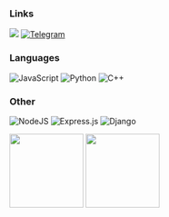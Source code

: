 ### Links
[![](https://img.shields.io/badge/-🖥️%20Portfolio-2E3440?style=for-the-badge)](https://petrahtimirov.github.io/Portfolio/) [![Telegram](https://img.shields.io/badge/Telegram-2E3440?style=for-the-badge&logo=telegram&logoColor=2CA5E0)](https://t.me/PetrAhtimirov)
### Languages
![JavaScript](https://img.shields.io/badge/javascript-2E3440.svg?style=for-the-badge&logo=javascript&logoColor=%23F7DF1E) ![Python](https://img.shields.io/badge/python-2E3440?style=for-the-badge&logo=python&logoColor=1F6FEB)  ![C++](https://img.shields.io/badge/c++-2E3440.svg?style=for-the-badge&logo=c%2B%2B&logoColor=white)

### Other
![NodeJS](https://img.shields.io/badge/NODE.JS-2E3440?style=flat-square&logo=node.js&logoColor=%23white) ![Express.js](https://img.shields.io/badge/EXPRESS.JS-2E3440.svg?style=flat-square&logo=express&logoColor=%2361DAFB)  ![Django](https://img.shields.io/badge/django-2E3440.svg?style=for-the-badge&logo=django&logoColor=white)
<div>
<img height="130px" src="https://github-readme-stats.vercel.app/api?username=PetrAhtimirov&include_all_commits=true$count_private=true&show_icons=true&border_radius=0&hide_border=true&hide_title=true&theme=nord">
<img height="130px" src="https://github-readme-stats.vercel.app/api/top-langs/?username=PetrAhtimirov&layout=compact&hide_border=true&hide_title=true&theme=nord&border_radius=0&hide=scss,html,css">
</div>
